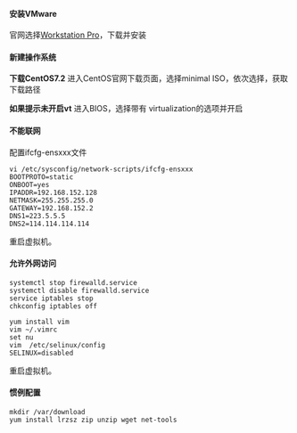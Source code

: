 #### **安装VMware**
官网选择[Workstation Pro](https://www.vmware.com/products/workstation-pro/workstation-pro-evaluation.html)，下载并安装

#### **新建操作系统**
**下载CentOS7.2**
进入CentOS官网下载页面，选择minimal ISO，依次选择，获取下载路径

**如果提示未开启vt**
进入BIOS，选择带有 virtualization的选项并开启

#### **不能联网**
配置ifcfg-ensxxx文件
```
vi /etc/sysconfig/network-scripts/ifcfg-ensxxx
BOOTPROTO=static
ONBOOT=yes
IPADDR=192.168.152.128
NETMASK=255.255.255.0
GATEWAY=192.168.152.2
DNS1=223.5.5.5
DNS2=114.114.114.114

```
重启虚拟机。

#### **允许外网访问**
```
systemctl stop firewalld.service
systemctl disable firewalld.service
service iptables stop
chkconfig iptables off

yum install vim
vim ~/.vimrc
set nu
vim  /etc/selinux/config
SELINUX=disabled
```
重启虚拟机。

#### **惯例配置**
```
mkdir /var/download
yum install lrzsz zip unzip wget net-tools
```